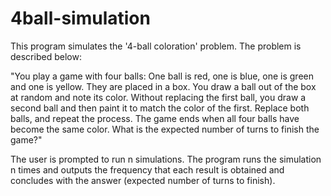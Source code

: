# 4ball-simulation


This program simulates the '4-ball coloration' problem. The problem is described below:

"You play a game with four balls: One ball is red, one is blue, one is green and one is yellow. They are placed in a box. You draw a ball out of the box at random and note its color. Without replacing the first ball, you draw a second ball and then paint it to match the color of the first. Replace both balls, and repeat the process. The game ends when all four balls have become the same color. What is the expected number of turns to finish the game?"

The user is prompted to run n simulations. The program runs the simulation n times and outputs the frequency that each result is obtained and concludes with the answer (expected number of turns to finish).
